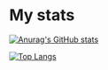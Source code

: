 <!-- ### Hi there 👋 -->

<!--
**tan-iC/tan-iC** is a ✨ _special_ ✨ repository because its `README.md` (this file) appears on your GitHub profile.

Here are some ideas to get you started:

- 🔭 I’m currently working on ...
- 🌱 I’m currently learning ...
- 👯 I’m looking to collaborate on ...
- 🤔 I’m looking for help with ...
- 💬 Ask me about ...
- 📫 How to reach me: ...
- 😄 Pronouns: ...
- ⚡ Fun fact: ...
-->
# My stats

[![Anurag's GitHub stats](https://github-readme-stats.vercel.app/api?username=tan-iC)](https://github.com/anuraghazra/github-readme-stats)

<!-- [![Top Langs](https://github-readme-stats.vercel.app/api/top-langs/?username=tan-iC)](https://github.com/anuraghazra/github-readme-stats) -->
[![Top Langs](https://github-readme-stats.vercel.app/api/top-langs/?username=tan-iC&layout=compact)](https://github.com/anuraghazra/github-readme-stats)
